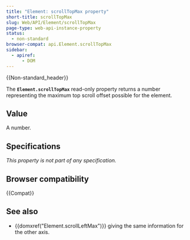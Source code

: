 ```yaml
---
title: "Element: scrollTopMax property"
short-title: scrollTopMax
slug: Web/API/Element/scrollTopMax
page-type: web-api-instance-property
status:
  - non-standard
browser-compat: api.Element.scrollTopMax
sidebar:
  - apiref:
      - DOM
---
```


{{Non-standard_header}}

The **`Element.scrollTopMax`** read-only property returns a
number representing the maximum top scroll offset possible for the
element.

## Value

A number.

## Specifications

_This property is not part of any specification._

## Browser compatibility

{{Compat}}

## See also

- {{domxref("Element.scrollLeftMax")}} giving the same information for the other axis.
